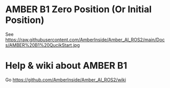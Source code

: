 # AMBER B1 Zero Position (Or Initial Position)

See https://raw.githubusercontent.com/AmberInside/Amber_AI_ROS2/main/Docs/AMBER%20B1%20QucikStart.jpg

# Help & wiki about AMBER B1
Go https://github.com/AmberInside/Amber_AI_ROS2/wiki

